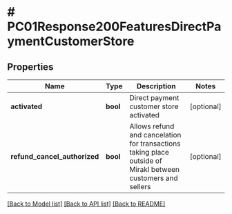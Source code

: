 # # PC01Response200FeaturesDirectPaymentCustomerStore

## Properties

Name | Type | Description | Notes
------------ | ------------- | ------------- | -------------
**activated** | **bool** | Direct payment customer store activated | [optional]
**refund_cancel_authorized** | **bool** | Allows refund and cancelation for transactions taking place outside of Mirakl between customers and sellers | [optional]

[[Back to Model list]](../../README.md#models) [[Back to API list]](../../README.md#endpoints) [[Back to README]](../../README.md)
